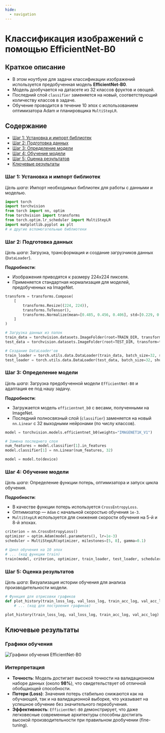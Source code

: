 ```yaml
---
hide:
  - navigation
---
```


# Классификация изображений с помощью EfficientNet-B0

## Краткое описание
- В этом ноутбуке для задачи классификации изображений используется предобученная модель **EfficientNet-B0**.
- Модель дообучается на датасете из 32 классов фруктов и овощей.
- Последний слой `classifier` заменяется на новый, соответствующий количеству классов в задаче.
- Обучение проводится в течение 10 эпох с использованием оптимизатора Adam и планировщика `MultiStepLR`.

## Содержание
- [Шаг 1: Установка и импорт библиотек](#шаг-1-установка-и-импорт-библиотек)
- [Шаг 2: Подготовка данных](#шаг-2-подготовка-данных)
- [Шаг 3: Определение модели](#шаг-3-определение-модели)
- [Шаг 4: Обучение модели](#шаг-4-обучение-модели)
- [Шаг 5: Оценка результатов](#шаг-5-оценка-результатов)
- [Ключевые результаты](#ключевые-результаты)

### Шаг 1: Установка и импорт библиотек
*Цель шага*: Импорт необходимых библиотек для работы с данными и моделью.

```python
import torch
import torchvision
from torch import nn, optim
from torchvision import transforms
from torch.optim.lr_scheduler import MultiStepLR
import matplotlib.pyplot as plt
# и другие вспомогательные библиотеки
```

### Шаг 2: Подготовка данных
*Цель шага*: Загрузка, трансформация и создание загрузчиков данных (`DataLoader`).

**Подробности**:
- Изображения приводятся к размеру 224x224 пикселя.
- Применяется стандартная нормализация для моделей, предобученных на ImageNet.

```python
transform = transforms.Compose(
    [
        transforms.Resize((224, 224)),
        transforms.ToTensor(),
        transforms.Normalize(mean=[0.485, 0.456, 0.406], std=[0.229, 0.224, 0.225]),
    ]
)

# Загрузка данных из папок
train_data = torchvision.datasets.ImageFolder(root=TRAIN_DIR, transform=transform)
test_data = torchvision.datasets.ImageFolder(root=TEST_DIR, transform=transform)

# Создание DataLoader'ов
train_loader = torch.utils.data.DataLoader(train_data, batch_size=32, shuffle=True)
test_loader = torch.utils.data.DataLoader(test_data, batch_size=32, shuffle=False)
```

### Шаг 3: Определение модели
*Цель шага*: Загрузка предобученной модели `EfficientNet-B0` и адаптация ее под нашу задачу.

**Подробности**:
- Загружается модель `efficientnet_b0` с весами, полученными на ImageNet.
- Последний полносвязный слой (`classifier`) заменяется на новый `nn.Linear` с 32 выходными нейронами (по числу классов).

```python
model = torchvision.models.efficientnet_b0(weights="IMAGENET1K_V1")

# Замена последнего слоя
num_features = model.classifier[1].in_features
model.classifier[1] = nn.Linear(num_features, 32)

model = model.to(device)
```

### Шаг 4: Обучение модели
*Цель шага*: Определение функции потерь, оптимизатора и запуск цикла обучения.

**Подробности**:
- В качестве функции потерь используется `CrossEntropyLoss`.
- Оптимизатор — `Adam` с начальной скоростью обучения `1e-3`.
- `MultiStepLR` используется для снижения скорости обучения на 5-й и 8-й эпохах.

```python
criterion = nn.CrossEntropyLoss()
optimizer = optim.Adam(model.parameters(), lr=1e-3)
scheduler = MultiStepLR(optimizer, milestones=[5, 8], gamma=0.1)

# Цикл обучения на 10 эпох
# ... (код функции train)
train(model, criterion, optimizer, train_loader, test_loader, scheduler, epochs=10)
```

### Шаг 5: Оценка результатов
*Цель шага*: Визуализация истории обучения для анализа производительности модели.

```python
# Функция для отрисовки графиков
def plot_history(train_loss_log, val_loss_log, train_acc_log, val_acc_log):
    # ... (код для построения графиков)

plot_history(train_loss_log, val_loss_log, train_acc_log, val_acc_log)
```

## Ключевые результаты

### Графики обучения
![Графики обучения EfficientNet-B0](efficientnet_history.png)

### Интерпретация
- **Точность**: Модель достигает высокой точности на валидационном наборе данных (около **98%**), что свидетельствует об отличной обобщающей способности.
- **Потери (Loss)**: Значения потерь стабильно снижаются как на обучающей, так и на валидационной выборке, что указывает на успешное обучение без значительного переобучения.
- **Эффективность**: `EfficientNet-B0` демонстрирует, что даже легковесные современные архитектуры способны достигать высокой производительности при правильном дообучении (fine-tuning).
